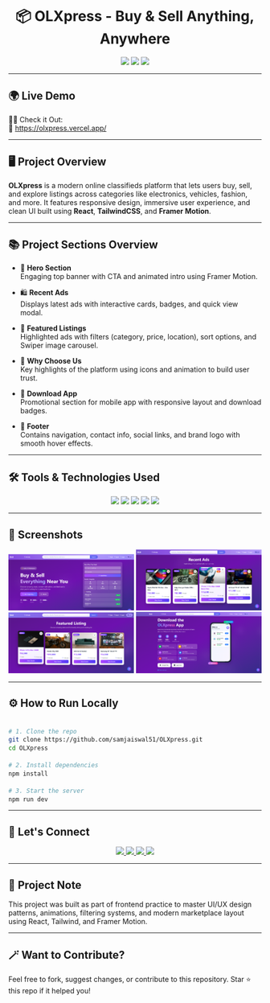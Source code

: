 <h1 align="center">📦 OLXpress - Buy & Sell Anything, Anywhere</h1>

<p align="center">
  <img src="https://img.shields.io/badge/React-18.2.0-61DAFB?style=for-the-badge&logo=react&logoColor=black"/>
  <img src="https://img.shields.io/badge/Tailwind_CSS-3.3.2-38B2AC?style=for-the-badge&logo=tailwind-css&logoColor=white"/>
  <img src="https://img.shields.io/badge/Framer_Motion-Animation-purple?style=for-the-badge&logo=framer&logoColor=white"/>
</p>

---

## 🌍 Live Demo

🧑‍💻 Check it Out:  
🔗 https://olxpress.vercel.app/

---

## 🖥️ Project Overview

**OLXpress** is a modern online classifieds platform that lets users buy, sell, and explore listings across categories like electronics, vehicles, fashion, and more. It features responsive design, immersive user experience, and clean UI built using **React**, **TailwindCSS**, and **Framer Motion**.

---

## 📚 Project Sections Overview

- 🎯 **Hero Section**  
  Engaging top banner with CTA and animated intro using Framer Motion.

- 🛍️ **Recent Ads**  
  Displays latest ads with interactive cards, badges, and quick view modal.

- 🌟 **Featured Listings**  
  Highlighted ads with filters (category, price, location), sort options, and Swiper image carousel.

- 🤝 **Why Choose Us**  
  Key highlights of the platform using icons and animation to build user trust.

- 📱 **Download App**  
  Promotional section for mobile app with responsive layout and download badges.

- 🔗 **Footer**  
  Contains navigation, contact info, social links, and brand logo with smooth hover effects.

---

## 🛠️ Tools & Technologies Used

<p align="center">
  <img src="https://img.shields.io/badge/React-18.2.0-61DAFB?style=for-the-badge&logo=react&logoColor=black"/>
  <img src="https://img.shields.io/badge/Tailwind_CSS-3.3.2-38B2AC?style=for-the-badge&logo=tailwind-css&logoColor=white"/>
  <img src="https://img.shields.io/badge/Framer_Motion-Animation-purple?style=for-the-badge&logo=framer&logoColor=white"/>
  <img src="https://img.shields.io/badge/Swiper_JS-Carousel-ff6f61?style=for-the-badge&logo=swiper&logoColor=white"/>
  <img src="https://img.shields.io/badge/Responsive-Mobile--First-emerald?style=for-the-badge"/>
</p>

---

## 📸 Screenshots

<div align="center">
  <img src="src/assets/olx1.png" alt="Hero " width="250" />
  <img src="src/assets/olx3.png" alt="Recent " width="250" />
  <img src="src/assets/olx2.png" alt="Featured" width="250" />
  <img src="src/assets/olx4.png" alt="Download" width="250" />
</div>

---

## ⚙️ How to Run Locally

```bash

# 1. Clone the repo
git clone https://github.com/samjaiswal51/OLXpress.git
cd OLXpress

# 2. Install dependencies
npm install

# 3. Start the server
npm run dev

```
---

## 🙌 Let's Connect

<p align="center"> <a href="https://github.com/samjaiswal51" target="_blank"> <img src="https://img.shields.io/badge/GitHub-100000?style=for-the-badge&logo=github&logoColor=white"/> </a> <a href="https://www.linkedin.com/in/samarth-jaiswal-72b67b313/" target="_blank"> <img src="https://img.shields.io/badge/LinkedIn-Connect-blue?style=for-the-badge&logo=linkedin&logoColor=white"/> </a> <a href="https://leetcode.com/samjaiswal51" target="_blank"> <img src="https://img.shields.io/badge/LeetCode-FFA116?style=for-the-badge&logo=LeetCode&logoColor=black"/> </a> <a href="https://www.hackerrank.com/samjaiswal51" target="_blank"> <img src="https://img.shields.io/badge/HackerRank-2EC866?style=for-the-badge&logo=HackerRank&logoColor=white"/> </a> </p>

---

## 🧪 Project Note
This project was built as part of frontend practice to master UI/UX design patterns, animations, filtering systems, and modern marketplace layout using React, Tailwind, and Framer Motion.

---

## 🪄 Want to Contribute?
Feel free to fork, suggest changes, or contribute to this repository.
Star ⭐ this repo if it helped you!
